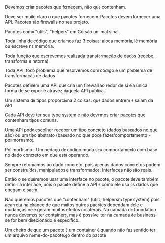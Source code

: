 Devemos criar pacotes que fornecem, não que contenham.

Deve ser muito claro o que pacotes fornecem. Pacotes devem fornecer uma
API. Pacotes são firewalls no seu projeto. 

Pacotes como "utils", "helpers" em Go são um mal sinal. 

Toda linha de código que criamos faz 3 coisas: aloca memória, lê memória ou 
escreve na memória.

Toda função que escrevemos realizada transformação de dados (recebe, transforma
e retorna)

Toda API, todo problema que resolvemos com código é um problema de transformação
de dados

Pacotes definem uma API que cria um firewall ao redor de si e a única forma de 
se expor é atravez daquela API publica.

Um sistema de tipos proporciona 2 coisas: que dados entrem e saiam da API

Cada API deve ter seu type system e não devemos criar pacotes que contenham
tipos comuns.

Uma API pode escolher receber um tipo concreto (dados baseados no que são) ou
um tipo abstrato (baseado no que pode fazer/comportamento - polimorfismo).

Polimorfismo - Um pedaço de código muda seu comportamento com base no dado
concreto em que está operando.

Sempre retornamos ao dado concreto, pois apenas dados concretos podem ser
construídos, manipulados e transformados. Interfaces não são reais.

Então o se queremos usar uma interface no pacote, o pacote deve também definir
a interface, pois o pacote define a API e como ele usa os dados que chegam e
saem.

Não queremos pacotes que "contenham" (utils, helpersm type system) pois acarreta na 
chance de que muitos outros pacotes dependam dele e mudanças nele geram muitos efeitos 
colaterais. Na camada de foundation nunca devemos ter containers, mas é possível
ter na camada de business se for bem direcionado e específico.

Um cheiro de que um pacote é um container é quando não faz sentido ter um 
arquivo nome-do-pacote.go dentro do pacote
